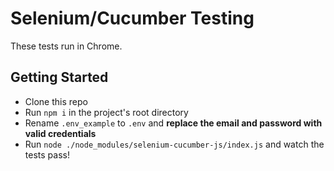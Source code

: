 # Selenium/Cucumber Testing

These tests run in Chrome.

## Getting Started

- Clone this repo
- Run `npm i` in the project's root directory
- Rename `.env_example` to `.env` and **replace the email and password with valid credentials**
- Run `node ./node_modules/selenium-cucumber-js/index.js` and watch the tests pass!